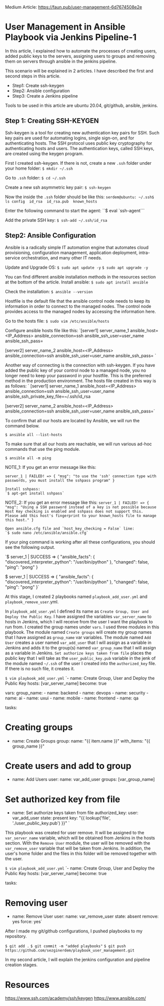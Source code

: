 
Medium Article:
https://faun.pub/user-management-6d7674508e2e

# User Management in Ansible Playbook via Jenkins Pipeline-1
In this article, I explained how to automate the processes of creating users, added public keys to the servers, assigning users to groups and removing them on servers through ansible in the jenkins pipeline.

This scenario will be explained in 2 articles. I have described the first and second steps in this article.
- Step1: Create ssh-keygen
- Step2: Ansible configuration
- Step3: Create a Jenkins pipeline

Tools to be used in this article are ubuntu 20.04, git/github, ansible, jenkins.

## Step 1: Creating SSH-KEYGEN

Ssh-keygen is a tool for creating new authentication key pairs for SSH. Such key pairs are used for automating logins, single sign-on, and for authenticating hosts. The SSH protocol uses public key cryptography for authenticating hosts and users. The authentication keys, called SSH keys, are created using the keygen program.

First I created ssh-keygen. If there is not, create a new `.ssh` folder under your home folder:
`$ mkdir ~/.ssh`

Go to `.ssh` folder:
`$ cd ~/.ssh`

Create a new ssh asymmetric key pair:
`$ ssh-keygen`

Now the inside the `.ssh` folder should be like this:
`serdem@ubuntu: ~/.ssh$ ls
config  id_rsa  id_rsa.pub  known_hosts`

Enter the following command to start the agent:
``$ eval `ssh-agent```

Add the private SSH key:
`$ ssh-add ~/.ssh/id_rsa`

## Step2: Ansible Configuration

Ansible is a radically simple IT automation engine that automates cloud provisioning, configuration management, application deployment, intra-service orchestration, and many other IT needs.

Update and Upgrade OS:
`$ sudo apt update -y`
`$ sudo apt upgrade -y`

You can find different ansible installation methods in the resources section at the bottom of the article.
Install ansible:
`$ sudo apt install ansible`

Check the installation:
`$ ansible --version`

Hostfile is the default file that the ansible control node needs to keep its information in order to connect to the managed nodes. The control node provides access to the managed nodes by accessing the information here.

Go to the hosts file:
`$ sudo vim /etc/ansible/hosts`

Configure ansible hosts file like this:
`[server1]
server_name_1 ansible_host=<IP_Address> ansible_connection=ssh ansible_ssh_user=user_name ansible_ssh_pass=<Password>

[server2]
server_name_2 ansible_host=<IP_Address> ansible_connection=ssh ansible_ssh_user=user_name ansible_ssh_pass=<Password>
`

Another way of connecting is the connection with ssh-keygen. If you have added the public key of your control node to a managed node, you no longer need to keep your password in your hostfile. This is the preferred method in the production environment. The hosts file created in this way is as follows:
`
[server1]
server_name_1 ansible_host=<IP_Address> ansible_connection=ssh ansible_ssh_user=user_name ansible_ssh_private_key_file=~/.ssh/id_rsa

[server2]
server_name_2 ansible_host=<IP_Address> ansible_connection=ssh ansible_ssh_user=user_name ansible_ssh_pass=<Password>`

To confirm that all our hosts are located by Ansible, we will run the command below.

`$ ansible all --list-hosts`

To make sure that all our hosts are reachable, we will run various ad-hoc commands that use the ping module.

`$ ansible all -m ping`

NOTE_1: If you get an error message like this:

`server_1 | FAILED! => {
    "msg": "to use the 'ssh' connection type with passwords, you must install the sshpass program"
}`

    Install sshpass:
    `$ apt-get install sshpass`

NOTE_2: If you get an error message like this:
`server_1 | FAILED! => {
    "msg": "Using a SSH password instead of a key is not possible because Host Key checking is enabled and sshpass does not support this.  Please add this host's fingerprint to your known_hosts file to manage this host."
}`

    Open ansible.cfg file and `host_key_checking = False` line:
    `$ sudo nano /etc/ansible/ansible.cfg`

If your ping command is working after all these configurations, you should see the following output.

`$ server_1 | SUCCESS => {
    "ansible_facts": {
        "discovered_interpreter_python": "/usr/bin/python"
    },
    "changed": false,
    "ping": "pong"
}

$ server_1 | SUCCESS => {
    "ansible_facts": {
        "discovered_interpreter_python": "/usr/bin/python"
    },
    "changed": false,
    "ping": "pong"
}`

At this stage, I created 2 playbooks named `playbook_add_user.yml` and `playbook_remove_user`.yml.

In `playbook_add_user.yml` I defined its name as `Create Group, User and Deploy the Public Key`. I have assigned the variables `var_server_name` to hosts in Jenkins, which I will receive from the user I want the playbook to run from. I created the group names under `vars`. I used three modules in this playbook. The module named `Create groups` will create my group names that I have assigned as `group_name` var variables. The module named `Add User` creates a user named `var_add_user` that I will assign as a variable in Jenkins and adds it to the group(s) named `var_group_name` that I will assign as a variable in Jenkins. `Set authorize keys taken from file` places the public key that I will take as the `user_public_key.pub` variable in the jenk of the module named `~/.ssh` of the user I created into the `authorized_key` file. If there is no such file, it creates it.

`$ vim playbook_add_user.yml`
`- name: Create Group, User and Deploy the Public Key
  hosts: [var_server_name]
  become: true

  vars:
    group_name:
    - name: backend
    - name: devops
    - name: security
    - name: ai
    - name: uxui
    - name: mobile
    - name: frontend
    - name: qa
  
  tasks:

# Creating groups
  - name: Create Groups
    group:
      name: "{{ item.name }}"
    with_items: "{{ group_name }}"

# Create users and add to group 
  - name: Add Users
    user:
      name: var_add_user
      groups: [var_group_name]

# Set authorized key from file
  - name: Set authorize keys taken from file
    authorized_key:
      user: var_add_user
      state: present
      key: "{{ lookup('file', './user_public_key.pub') }}"
`

This playbook was created for user remove. It will be assigned to the `var_server_name` variable, which will be obtained from Jenkins in the hosts section. With the `Remove User` module, the user will be removed with the `var_remove_user` variable that will be taken from Jenkins. In addition, the user's home folder and the files in this folder will be removed together with the user.

`$ vim playbook_add_user.yml`
`- name: Create Group, User and Deploy the Public Key
  hosts: [var_server_name]
  become: true

  tasks:
# Removing user
  - name: Remove User
    user:
      name: var_remove_user
      state: absent
      remove: yes
      force: yes`

After I made my git/github configurations, I pushed playbooks to my repository.

`$ git add .`
`$ git commit -m "added playbooks"`
`$ git push https://github.com/sezginerdem/playbook_user_management.git`

In my second article, I will explain the jenkins configuration and pipeline creation stages.

# Resources

https://www.ssh.com/academy/ssh/keygen
https://www.ansible.com/
